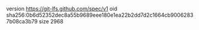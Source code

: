 version https://git-lfs.github.com/spec/v1
oid sha256:0b6d52352dec8a55b9689eee180e1ea22b2dd7d2c1664cb90062837b08ca3b79
size 2968
